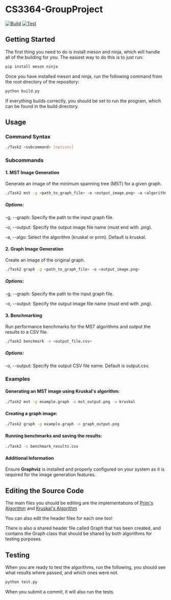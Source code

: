 # CS3364-GroupProject

[![Build](https://github.com/jaxcksn/CS3364-GroupProject/actions/workflows/meson-build.yml/badge.svg)](https://github.com/jaxcksn/CS3364-GroupProject/actions/workflows/meson-build.yml)
[![Test](https://github.com/jaxcksn/CS3364-GroupProject/actions/workflows/meson-test.yml/badge.svg)](https://github.com/jaxcksn/CS3364-GroupProject/actions/workflows/meson-test.yml)

## Getting Started

The first thing you need to do is install meson and ninja, which will handle all of the building for you. The easiest way to do this is to just run:

```bash
pip install meson ninja
```

Once you have installed meson and ninja, run the following command from the root directory of the repository:

```bash
python build.py
```

If everything builds correctly, you should be set to run the program, which can be found in the build directory.

## Usage

### Command Syntax

```bash
./Task2 <subcommand> [options]
```

### Subcommands

#### 1. MST Image Generation

Generate an image of the minimum spanning tree (MST) for a given graph.

```bash
./Task2 mst -g <path_to_graph_file> -o <output_image.png> -a <algorithm>
```

##### Options:

-g, --graph: Specify the path to the input graph file.

-o, --output: Specify the output image file name (must end with .png).

-a, --algo: Select the algorithm (kruskal or prim). Default is kruskal.

#### 2. Graph Image Generation

Create an image of the original graph.

```bash
./Task2 graph -g <path_to_graph_file> -o <output_image.png>
```

##### Options:

-g, --graph: Specify the path to the input graph file.

-o, --output: Specify the output image file name (must end with .png).

#### 3. Benchmarking

Run performance benchmarks for the MST algorithms and output the results to a CSV file.

```bash
./Task2 benchmark -o <output_file.csv>
```

##### Options:

-o, --output: Specify the output CSV file name. Default is output.csv.

### Examples

#### Generating an MST image using Kruskal's algorithm:

```bash
./Task2 mst -g example.graph -o mst_output.png -a kruskal
```

#### Creating a graph image:

```bash
./Task2 graph -g example.graph -o graph_output.png
```

#### Running benchmarks and saving the results:

```bash
./Task2 -o benchmark_results.csv
```

#### Additional Information

Ensure **Graphviz** is installed and properly configured on your system as it is required for the image generation features.

## Editing the Source Code

The main files you should be editing are the implementations of [Prim's Algorithm](src/prim.cpp) and [Kruskal's Algorithm](src/kruskal.cpp)

You can also edit the header files for each one too!

There is also a shared header file called Graph that has been created, and contains the Graph class that should be shared by both algorithms for testing purposes.

## Testing

When you are ready to test the algorithms, run the following, you should see what results where passed, and which ones were not.

```bash
python test.py
```

When you submit a commit, it will also run the tests.
